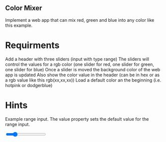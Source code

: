 ## Color Mixer
Implement a web app that can mix red, green and blue into any color like this example.

# Requirments
 Add a header with three sliders (input with type range)
 The sliders will control the values for a rgb color (one slider for red, one slider for green, one slider for blue)
 Once a slider is moved the background color of the web app is updated
 Also show the color value in the header (can be in hex or as a rgb value like this rgb(xx,xx,xx))
 Load a default color an the beginning (i.e. hotpink or dodgerblue)
# Hints
Example range input. The value property sets the default value for the range input.

<input type="range" step="1" min="0" max="255" value="50">
